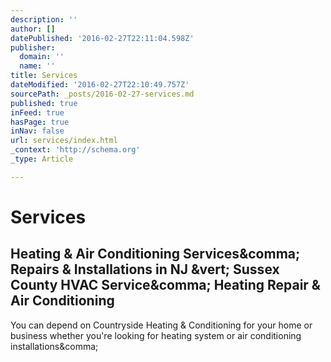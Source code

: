 ```yaml
---
description: ''
author: []
datePublished: '2016-02-27T22:11:04.598Z'
publisher:
  domain: ''
  name: ''
title: Services
dateModified: '2016-02-27T22:10:49.757Z'
sourcePath: _posts/2016-02-27-services.md
published: true
inFeed: true
hasPage: true
inNav: false
url: services/index.html
_context: 'http://schema.org'
_type: Article

---
```

# Services

<article style=""><h1>Heating &amp; Air Conditioning Services&amp;comma; Repairs &amp; Installations in NJ &amp;vert; Sussex County HVAC Service&amp;comma; Heating Repair &amp; Air Conditioning</h1><p>You can depend on Countryside Heating &amp; Conditioning for your home or business whether you're looking for heating system or air conditioning installations&amp;comma;</p></article>